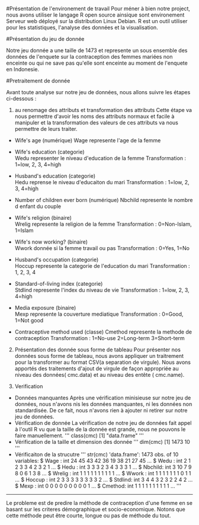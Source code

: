 #Présentation de l'environement de travail 
Pour méner à bien notre project, nous avons utiliser le langage R  open source ainsique sont environement Serveur web déployé sur 
la distribution Linux Debian. R est un outil utiliser pour les statistiques, l'analyse des données et la visualisation.


#Présentation du jeu de donnée 

Notre jeu donnée a une taille de 1473 et represente un sous ensemble des données de l'enquete sur la contraception des femmes mariées
non enceinte ou qui ne save pas qu'elle sont enceinte au moment de l'enquete en Indonesie.


#Pretraitement de donnée 

Avant toute analyse sur notre jeu de données, nous allons suivre les étapes ci-dessous : 

1. au renomage des attributs et transformation des attributs
Cette étape va nous permettre d'avoir les noms des attributs normaux et facile à manipuler et la transformation des valeurs de ces attributs
va nous permettre de leurs traiter. 

- Wife's age                     (numérique)
Wage represente l'age de la femme 

- Wife's education               (categorie)      
Wedu representer le niveau d'education de la femme
	Transformation : 
	1=low, 2, 3, 4=high

- Husband's education            (categorie)      
Hedu reprense le niveau d'educaiton du mari
	Transformation : 
	1=low, 2, 3, 4=high

- Number of children ever born   (numérique)
Nbchild represente le nombre d enfant du couple 

- Wife's religion                (binaire)           
Wrelig represente la religion de la femme 
	Transformation :
	0=Non-Islam, 1=Islam

- Wife's now working?            (binaire)          
Wwork donnée si la femme travail ou pas 
	Transformation :
	 0=Yes, 1=No

- Husband's occupation           (categorie)      
Hoccup represente la categorie de l'education du mari
	Transformation :
	1, 2, 3, 4

- Standard-of-living index       (categorie)      
Stdlind represente l'index du niveau de vie
	Transformation :
	1=low, 2, 3, 4=high

- Media exposure                 (binaire)           
Mexp represente la couverture mediatique 
	Transformation :
	0=Good, 1=Not good

- Contraceptive method used     (classe) 
Cmethod  represente la methode de contraception
	Transformation :
	 1=No-use 
	 2=Long-term
         3=Short-term

2. Présentation des donnée sous forme de tableau 
Pour présenter nos données sous forme de tableau, nous avons appliquer un traitrement pour la transformer au format CSV(a separation de virgule). 
Nous avons apportés des traitements d'ajout de virgule de façon appropriée au niveau des données( cmc.data) et au niveau des entête ( cmc.name).

3. Verification
- Données manquantes
Après une vérification minisieuse sur notre jeu de données, nous n'avons nis les données manquantes, ni les données non standardisée. De ce fait, 
nous n'avons rien à ajouter ni retirer sur notre jeu de données. 
- Vérification de donnée 
La vérification de notre jeu de données fait appel à l'outil R vu que la taille de la donnée est grande, nous ne pouvons le faire manuellement. 
'''
	class(cmc)
	[1] "data.frame"
'''
- Vérification de la taille et dimension des donnée
'''
	dim(cmc)
	[1] 1473   10
'''
- Vérificaiton de la strucutre 
'''
	str(cmc)
	'data.frame':	1473 obs. of  10 variables:
	 $ Wage   : int  24 45 43 42 36 19 38 21 27 45 ...
	 $ Wedu   : int  2 1 2 3 3 4 2 3 2 1 ...
	 $ Hedu   : int  3 3 3 2 3 4 3 3 3 1 ...
	 $ Nbchild: int  3 10 7 9 8 0 6 1 3 8 ...
	 $ Wrelig : int  1 1 1 1 1 1 1 1 1 1 ...
	 $ Wwork  : int  1 1 1 1 1 1 1 0 1 1 ...
	 $ Hoccup : int  2 3 3 3 3 3 3 3 3 2 ...
	 $ Stdlind: int  3 4 4 3 2 3 2 2 4 2 ...
	 $ Mexp   : int  0 0 0 0 0 0 0 0 0 1 ...
	 $ Cmethod: int  1 1 1 1 1 1 1 1 1 1 ...
'''

-----------------------------------------------------------------------------------------

Le probleme est de predire la méthode de contraception d'une femme en se basant sur les criteres démographique et socio-economique. 
Notons que cette méthode peut être courte, longue ou pas de méthode du tout.
  
 
